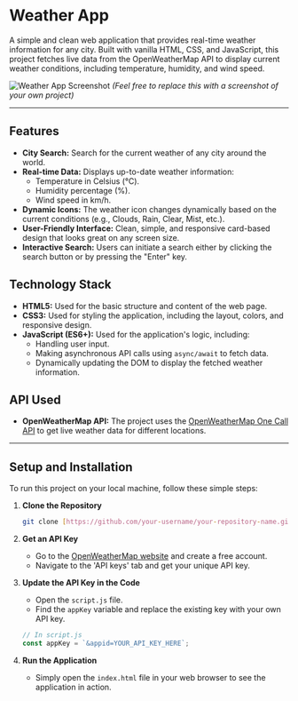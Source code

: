 # Weather App

A simple and clean web application that provides real-time weather information for any city. Built with vanilla HTML, CSS, and JavaScript, this project fetches live data from the OpenWeatherMap API to display current weather conditions, including temperature, humidity, and wind speed.

![Weather App Screenshot](https://i.imgur.com/8fS2Zqb.png)
*(Feel free to replace this with a screenshot of your own project)*

---

## Features

* **City Search:** Search for the current weather of any city around the world.
* **Real-time Data:** Displays up-to-date weather information:
    * Temperature in Celsius (°C).
    * Humidity percentage (%).
    * Wind speed in km/h.
* **Dynamic Icons:** The weather icon changes dynamically based on the current conditions (e.g., Clouds, Rain, Clear, Mist, etc.).
* **User-Friendly Interface:** Clean, simple, and responsive card-based design that looks great on any screen size.
* **Interactive Search:** Users can initiate a search either by clicking the search button or by pressing the "Enter" key.

## Technology Stack

* **HTML5:** Used for the basic structure and content of the web page.
* **CSS3:** Used for styling the application, including the layout, colors, and responsive design.
* **JavaScript (ES6+):** Used for the application's logic, including:
    * Handling user input.
    * Making asynchronous API calls using `async/await` to fetch data.
    * Dynamically updating the DOM to display the fetched weather information.

## API Used

* **OpenWeatherMap API:** The project uses the [OpenWeatherMap One Call API](https://openweathermap.org/api) to get live weather data for different locations.

---

## Setup and Installation

To run this project on your local machine, follow these simple steps:

1.  **Clone the Repository**
    ```bash
    git clone [https://github.com/your-username/your-repository-name.git](https://github.com/your-username/your-repository-name.git)
    ```

2.  **Get an API Key**
    * Go to the [OpenWeatherMap website](https://openweathermap.org/api) and create a free account.
    * Navigate to the 'API keys' tab and get your unique API key.

3.  **Update the API Key in the Code**
    * Open the `script.js` file.
    * Find the `appKey` variable and replace the existing key with your own API key.
    ```javascript
    // In script.js
    const appKey = `&appid=YOUR_API_KEY_HERE`;
    ```

4.  **Run the Application**
    * Simply open the `index.html` file in your web browser to see the application in action.
